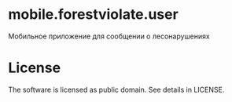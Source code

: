 # mobile.forestviolate.user
Мобильное приложение для сообщении о лесонарушениях

# License

The software is licensed as public domain. See details in LICENSE.
